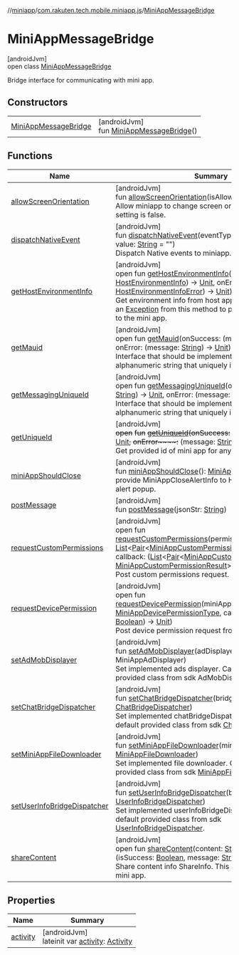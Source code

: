 //[miniapp](../../../index.md)/[com.rakuten.tech.mobile.miniapp.js](../index.md)/[MiniAppMessageBridge](index.md)

# MiniAppMessageBridge

[androidJvm]\
open class [MiniAppMessageBridge](index.md)

Bridge interface for communicating with mini app.

## Constructors

| | |
|---|---|
| [MiniAppMessageBridge](-mini-app-message-bridge.md) | [androidJvm]<br>fun [MiniAppMessageBridge](-mini-app-message-bridge.md)() |

## Functions

| Name | Summary |
|---|---|
| [allowScreenOrientation](allow-screen-orientation.md) | [androidJvm]<br>fun [allowScreenOrientation](allow-screen-orientation.md)(isAllowed: [Boolean](https://kotlinlang.org/api/latest/jvm/stdlib/kotlin/-boolean/index.html))<br>Allow miniapp to change screen orientation. The default setting is false. |
| [dispatchNativeEvent](dispatch-native-event.md) | [androidJvm]<br>fun [dispatchNativeEvent](dispatch-native-event.md)(eventType: [NativeEventType](../-native-event-type/index.md), value: [String](https://kotlinlang.org/api/latest/jvm/stdlib/kotlin/-string/index.html) = "")<br>Dispatch Native events to miniapp. |
| [getHostEnvironmentInfo](get-host-environment-info.md) | [androidJvm]<br>open fun [getHostEnvironmentInfo](get-host-environment-info.md)(onSuccess: (info: [HostEnvironmentInfo](../../com.rakuten.tech.mobile.miniapp.js.hostenvironment/-host-environment-info/index.md)) -&gt; [Unit](https://kotlinlang.org/api/latest/jvm/stdlib/kotlin/-unit/index.html), onError: (infoError: [HostEnvironmentInfoError](../../com.rakuten.tech.mobile.miniapp.js.hostenvironment/-host-environment-info-error/index.md)) -&gt; [Unit](https://kotlinlang.org/api/latest/jvm/stdlib/kotlin/-unit/index.html))<br>Get environment info from host app. You can also throw an [Exception](https://kotlinlang.org/api/latest/jvm/stdlib/kotlin/-exception/index.html) from this method to pass an error message to the mini app. |
| [getMauid](get-mauid.md) | [androidJvm]<br>open fun [getMauid](get-mauid.md)(onSuccess: (mauId: [String](https://kotlinlang.org/api/latest/jvm/stdlib/kotlin/-string/index.html)) -&gt; [Unit](https://kotlinlang.org/api/latest/jvm/stdlib/kotlin/-unit/index.html), onError: (message: [String](https://kotlinlang.org/api/latest/jvm/stdlib/kotlin/-string/index.html)) -&gt; [Unit](https://kotlinlang.org/api/latest/jvm/stdlib/kotlin/-unit/index.html))<br>Interface that should be implemented to return alphanumeric string that uniquely identifies a device. |
| [getMessagingUniqueId](get-messaging-unique-id.md) | [androidJvm]<br>open fun [getMessagingUniqueId](get-messaging-unique-id.md)(onSuccess: (uniqueId: [String](https://kotlinlang.org/api/latest/jvm/stdlib/kotlin/-string/index.html)) -&gt; [Unit](https://kotlinlang.org/api/latest/jvm/stdlib/kotlin/-unit/index.html), onError: (message: [String](https://kotlinlang.org/api/latest/jvm/stdlib/kotlin/-string/index.html)) -&gt; [Unit](https://kotlinlang.org/api/latest/jvm/stdlib/kotlin/-unit/index.html))<br>Interface that should be implemented to return alphanumeric string that uniquely identifies a device. |
| [getUniqueId](get-unique-id.md) | [androidJvm]<br>~~open~~ ~~fun~~ [~~getUniqueId~~](get-unique-id.md)~~(~~~~onSuccess~~~~:~~ (uniqueId: [String](https://kotlinlang.org/api/latest/jvm/stdlib/kotlin/-string/index.html)) -&gt; [Unit](https://kotlinlang.org/api/latest/jvm/stdlib/kotlin/-unit/index.html)~~,~~ ~~onError~~~~:~~ (message: [String](https://kotlinlang.org/api/latest/jvm/stdlib/kotlin/-string/index.html)) -&gt; [Unit](https://kotlinlang.org/api/latest/jvm/stdlib/kotlin/-unit/index.html)~~)~~<br>Get provided id of mini app for any purpose. |
| [miniAppShouldClose](mini-app-should-close.md) | [androidJvm]<br>fun [miniAppShouldClose](mini-app-should-close.md)(): [MiniAppCloseAlertInfo](../../com.rakuten.tech.mobile.miniapp.closealert/-mini-app-close-alert-info/index.md)?<br>provide MiniAppCloseAlertInfo to HostApp to show close alert popup. |
| [postMessage](post-message.md) | [androidJvm]<br>fun [postMessage](post-message.md)(jsonStr: [String](https://kotlinlang.org/api/latest/jvm/stdlib/kotlin/-string/index.html)) |
| [requestCustomPermissions](request-custom-permissions.md) | [androidJvm]<br>open fun [requestCustomPermissions](request-custom-permissions.md)(permissionsWithDescription: [List](https://kotlinlang.org/api/latest/jvm/stdlib/kotlin.collections/-list/index.html)&lt;[Pair](https://kotlinlang.org/api/latest/jvm/stdlib/kotlin/-pair/index.html)&lt;[MiniAppCustomPermissionType](../../com.rakuten.tech.mobile.miniapp.permission/-mini-app-custom-permission-type/index.md), [String](https://kotlinlang.org/api/latest/jvm/stdlib/kotlin/-string/index.html)&gt;&gt;, callback: ([List](https://kotlinlang.org/api/latest/jvm/stdlib/kotlin.collections/-list/index.html)&lt;[Pair](https://kotlinlang.org/api/latest/jvm/stdlib/kotlin/-pair/index.html)&lt;[MiniAppCustomPermissionType](../../com.rakuten.tech.mobile.miniapp.permission/-mini-app-custom-permission-type/index.md), [MiniAppCustomPermissionResult](../../com.rakuten.tech.mobile.miniapp.permission/-mini-app-custom-permission-result/index.md)&gt;&gt;) -&gt; [Unit](https://kotlinlang.org/api/latest/jvm/stdlib/kotlin/-unit/index.html))<br>Post custom permissions request. |
| [requestDevicePermission](request-device-permission.md) | [androidJvm]<br>open fun [requestDevicePermission](request-device-permission.md)(miniAppPermissionType: [MiniAppDevicePermissionType](../../com.rakuten.tech.mobile.miniapp.permission/-mini-app-device-permission-type/index.md), callback: (isGranted: [Boolean](https://kotlinlang.org/api/latest/jvm/stdlib/kotlin/-boolean/index.html)) -&gt; [Unit](https://kotlinlang.org/api/latest/jvm/stdlib/kotlin/-unit/index.html))<br>Post device permission request from external. |
| [setAdMobDisplayer](set-ad-mob-displayer.md) | [androidJvm]<br>fun [setAdMobDisplayer](set-ad-mob-displayer.md)(adDisplayer: MiniAppAdDisplayer)<br>Set implemented ads displayer. Can use the default provided class from sdk AdMobDisplayer. |
| [setChatBridgeDispatcher](set-chat-bridge-dispatcher.md) | [androidJvm]<br>fun [setChatBridgeDispatcher](set-chat-bridge-dispatcher.md)(bridgeDispatcher: [ChatBridgeDispatcher](../../com.rakuten.tech.mobile.miniapp.js.chat/-chat-bridge-dispatcher/index.md))<br>Set implemented chatBridgeDispatcher. Can use the default provided class from sdk [ChatBridgeDispatcher](../../com.rakuten.tech.mobile.miniapp.js.chat/-chat-bridge-dispatcher/index.md). |
| [setMiniAppFileDownloader](set-mini-app-file-downloader.md) | [androidJvm]<br>fun [setMiniAppFileDownloader](set-mini-app-file-downloader.md)(miniAppFileDownloader: [MiniAppFileDownloader](../../com.rakuten.tech.mobile.miniapp.file/-mini-app-file-downloader/index.md))<br>Set implemented file downloader. Can use the default provided class from sdk [MiniAppFileDownloaderDefault](../../com.rakuten.tech.mobile.miniapp.file/-mini-app-file-downloader-default/index.md). |
| [setUserInfoBridgeDispatcher](set-user-info-bridge-dispatcher.md) | [androidJvm]<br>fun [setUserInfoBridgeDispatcher](set-user-info-bridge-dispatcher.md)(bridgeDispatcher: [UserInfoBridgeDispatcher](../../com.rakuten.tech.mobile.miniapp.js.userinfo/-user-info-bridge-dispatcher/index.md))<br>Set implemented userInfoBridgeDispatcher. Can use the default provided class from sdk [UserInfoBridgeDispatcher](../../com.rakuten.tech.mobile.miniapp.js.userinfo/-user-info-bridge-dispatcher/index.md). |
| [shareContent](share-content.md) | [androidJvm]<br>open fun [shareContent](share-content.md)(content: [String](https://kotlinlang.org/api/latest/jvm/stdlib/kotlin/-string/index.html), callback: (isSuccess: [Boolean](https://kotlinlang.org/api/latest/jvm/stdlib/kotlin/-boolean/index.html), message: [String](https://kotlinlang.org/api/latest/jvm/stdlib/kotlin/-string/index.html)?) -&gt; [Unit](https://kotlinlang.org/api/latest/jvm/stdlib/kotlin/-unit/index.html))<br>Share content info ShareInfo. This info is provided by mini app. |

## Properties

| Name | Summary |
|---|---|
| [activity](activity.md) | [androidJvm]<br>lateinit var [activity](activity.md): [Activity](https://developer.android.com/reference/kotlin/android/app/Activity.html) |
